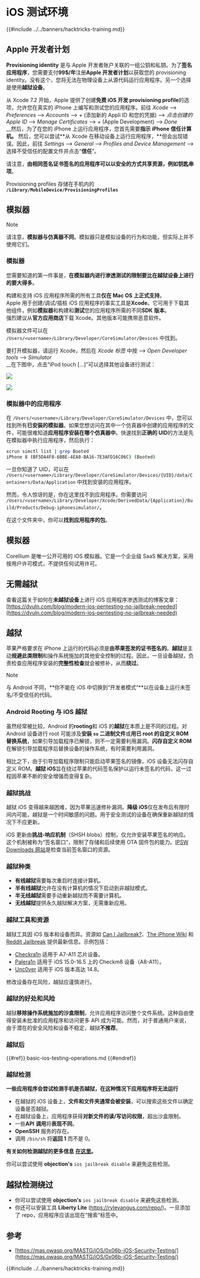 # iOS 测试环境

{{#include ../../banners/hacktricks-training.md}}

## Apple 开发者计划

**Provisioning identity** 是与 Apple 开发者账户关联的一组公钥和私钥。为了**签名应用程序**，您需要支付**99$/年**注册**Apple 开发者计划**以获取您的 provisioning identity。没有这个，您将无法在物理设备上从源代码运行应用程序。另一个选择是使用**越狱设备**。

从 Xcode 7.2 开始，Apple 提供了创建**免费 iOS 开发 provisioning profile**的选项，允许您在真实的 iPhone 上编写和测试您的应用程序。前往 _Xcode_ --> _Preferences_ --> _Accounts_ --> _+_ (添加新的 Appli ID 和您的凭据) --> _点击创建的 Apple ID_ --> _Manage Certificates_ --> _+_ (Apple Development) --> _Done_\
\_\_然后，为了在您的 iPhone 上运行应用程序，您首先需要**指示 iPhone 信任计算机。** 然后，您可以尝试**从 Xcode 在移动设备上运行应用程序，**但会出现错误。因此，前往 _Settings_ --> _General_ --> _Profiles and Device Management_ --> 选择不受信任的配置文件并点击“**信任**”。

请注意，**由相同签名证书签名的应用程序可以以安全的方式共享资源，例如钥匙串项**。

Provisioning profiles 存储在手机内的 **`/Library/MobileDevice/ProvisioningProfiles`**

## **模拟器**

> [!NOTE]
> 请注意，**模拟器与仿真器不同**。模拟器只是模拟设备的行为和功能，但实际上并不使用它们。

### **模拟器**

您需要知道的第一件事是，**在模拟器内进行渗透测试的限制要比在越狱设备上进行的要大得多**。

构建和支持 iOS 应用程序所需的所有工具**仅在 Mac OS 上正式支持**。\
Apple 用于创建/调试/插桩 iOS 应用程序的事实工具是**Xcode**。它可用于下载其他组件，例如**模拟器**和构建和**测试**您的应用程序所需的不同**SDK** **版本**。\
强烈建议从**官方应用商店**下载 Xcode。其他版本可能携带恶意软件。

模拟器文件可以在 `/Users/<username>/Library/Developer/CoreSimulator/Devices` 中找到。

要打开模拟器，请运行 Xcode，然后在 _Xcode 标签_ 中按 --> _Open Developer tools_ --> _Simulator_\
\_\_在下图中，点击“iPod touch \[...\]”可以选择其他设备进行测试：

![](<../../images/image (270).png>)

![](<../../images/image (520).png>)

### 模拟器中的应用程序

在 `/Users/<username>/Library/Developer/CoreSimulator/Devices` 中，您可以找到所有**已安装的模拟器**。如果您想访问在其中一个仿真器中创建的应用程序的文件，可能很难知道**应用程序安装在哪个仿真器中**。快速找到**正确的 UID**的方法是先在模拟器中执行应用程序，然后执行：
```bash
xcrun simctl list | grep Booted
iPhone 8 (BF5DA4F8-6BBE-4EA0-BA16-7E3AFD16C06C) (Booted)
```
一旦你知道了 UID，可以在 `/Users/<username>/Library/Developer/CoreSimulator/Devices/{UID}/data/Containers/Data/Application` 中找到安装的应用程序。

然而，令人惊讶的是，你在这里找不到应用程序。你需要访问 `/Users/<username>/Library/Developer/Xcode/DerivedData/{Application}/Build/Products/Debug-iphonesimulator/`。

在这个文件夹中，你可以**找到应用程序的包**。

## 模拟器

Corellium 是唯一公开可用的 iOS 模拟器。它是一个企业级 SaaS 解决方案，采用按用户许可模式，不提供任何试用许可。

## 无需越狱

查看这篇关于如何在**未越狱设备**上进行 iOS 应用程序渗透测试的博客文章：[https://dvuln.com/blog/modern-ios-pentesting-no-jailbreak-needed](https://dvuln.com/blog/modern-ios-pentesting-no-jailbreak-needed)

## 越狱

苹果严格要求在 iPhone 上运行的代码必须是**由苹果签发的证书签名的**。**越狱**是主动**规避此类限制**和操作系统施加的其他安全控制的过程。因此，一旦设备越狱，负责检查应用程序安装的**完整性检查**就会被修补，从而**绕过**。

> [!NOTE]
> 与 Android 不同，**你不能在 iOS 中切换到“开发者模式”**以在设备上运行未签名/不受信任的代码。

### Android Rooting 与 iOS 越狱

虽然经常被比较，Android 的**rooting**和 iOS 的**越狱**在本质上是不同的过程。对 Android 设备进行 root 可能涉及**安装 `su` 二进制文件**或**用已 root 的自定义 ROM 替换系统**，如果引导加载程序已解锁，则不一定需要利用漏洞。**闪存自定义 ROM**在解锁引导加载程序后替换设备的操作系统，有时需要利用漏洞。

相比之下，由于引导加载程序限制只能启动苹果签名的镜像，iOS 设备无法闪存自定义 ROM。**越狱 iOS**旨在绕过苹果的代码签名保护以运行未签名的代码，这一过程因苹果不断的安全增强而变得复杂。

### 越狱挑战

越狱 iOS 变得越来越困难，因为苹果迅速修补漏洞。**降级 iOS**仅在发布后有限时间内可能，越狱是一个时间敏感的问题。用于安全测试的设备在确保重新越狱的情况下不应更新。

iOS 更新由**挑战-响应机制**（SHSH blobs）控制，仅允许安装苹果签名的响应。这个机制被称为“签名窗口”，限制了存储和后续使用 OTA 固件包的能力。[IPSW Downloads 网站](https://ipsw.me)是检查当前签名窗口的资源。

### 越狱种类

- **有线越狱**需要每次重启时连接计算机。
- **半有线越狱**允许在没有计算机的情况下启动到非越狱模式。
- **半无线越狱**需要手动重新越狱而不需要计算机。
- **无线越狱**提供永久越狱解决方案，无需重新应用。

### 越狱工具和资源

越狱工具因 iOS 版本和设备而异。资源如 [Can I Jailbreak?](https://canijailbreak.com)、[The iPhone Wiki](https://www.theiphonewiki.com) 和 [Reddit Jailbreak](https://www.reddit.com/r/jailbreak/) 提供最新信息。示例包括：

- [Checkra1n](https://checkra.in/) 适用于 A7-A11 芯片设备。
- [Palera1n](https://palera.in/) 适用于 iOS 15.0-16.5 上的 Checkm8 设备（A8-A11）。
- [Unc0ver](https://unc0ver.dev/) 适用于 iOS 版本高达 14.8。

修改设备存在风险，越狱应谨慎进行。

### 越狱的好处和风险

越狱**移除操作系统施加的沙盒限制**，允许应用程序访问整个文件系统。这种自由使得安装未批准的应用程序和访问更多 API 成为可能。然而，对于普通用户来说，由于潜在的安全风险和设备不稳定，越狱**不推荐**。

### **越狱后**

{{#ref}}
basic-ios-testing-operations.md
{{#endref}}

### **越狱检测**

**一些应用程序会尝试检测手机是否越狱，在这种情况下应用程序将无法运行**

- 在越狱的 iOS 设备上，**文件和文件夹通常会被安装**，可以搜索这些文件以确定设备是否越狱。
- 在越狱设备上，应用程序获得**对新文件的读/写访问权限**，超出沙盒限制。
- 一些**API** **调用**将**表现不同**。
- **OpenSSH** 服务的存在。
- 调用 `/bin/sh` 将**返回 1** 而不是 0。

**有关如何检测越狱的更多信息** [**在这里**](https://www.trustwave.com/en-us/resources/blogs/spiderlabs-blog/jailbreak-detection-methods/)**。**

你可以尝试使用 **objection's** `ios jailbreak disable` 来避免这些检测。

## **越狱检测绕过**

- 你可以尝试使用 **objection's** `ios jailbreak disable` 来避免这些检测。
- 你还可以安装工具 **Liberty Lite** (https://ryleyangus.com/repo/)。一旦添加了 repo，应用程序应该出现在“搜索”标签中。

## 参考

- [https://mas.owasp.org/MASTG/iOS/0x06b-iOS-Security-Testing/](https://mas.owasp.org/MASTG/iOS/0x06b-iOS-Security-Testing/)

{{#include ../../banners/hacktricks-training.md}}
